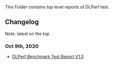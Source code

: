This Folder contains top level reports of DLPerf test.

## Changelog
Note: latest on the top

### Oct 9th, 2020
- [DLPerf Benchmark Test Report V1.0](dlperf_benchmark_test_report_v1.md) 
